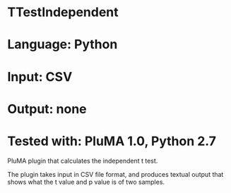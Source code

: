 # TTestIndependent
# Language: Python
# Input: CSV 
# Output: none 
# Tested with: PluMA 1.0, Python 2.7
PluMA plugin that calculates the independent t test. 

The plugin takes input in CSV file format, and produces textual output that shows what the t value and p value is of two samples. 
